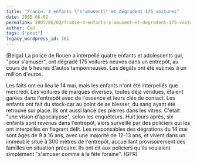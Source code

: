 ```yaml
---
title: "France: 4 enfants \"s'amusent\" et dégradent 175 voitures"
date: 2005-06-02
permalink: 2005/06/02/france-4-enfants-s-amusent-et-degradent-175-voitures/
author: Ced
tags: ["post"]
legacy_wordpress_id: 161
---
```


(Belga) La police de Rouen a interpellé quatre enfants et adolescents qui, "pour s'amuser", ont dégradé 175 voitures neuves dans un entrepôt, au cours de 5 heures d'autos tamponneuses. Les dégâts ont été estimés à un million d'euros.

Les faits ont eu lieu le 14 mai, mais les enfants n'ont été interpellés que mercredi. Les voitures de marques diverses, toutes déjà vendues, étaient garées dans l'entrepôt avec de l'essence et leurs clés de contact. Les enfants ont fait du stock-car au point de se blesser, du sang ayant été retrouvé sur place. Ils ont aussi lancé des pierres dans les vitres. C'était "une vision d'apocalypse", selon les enquêteurs. Huit jours après, six enfants sont revenus dans l'entrepôt, alors surveillé par des policiers qui les ont interpellés en flagrant délit. Les responsables des dégrations du 14 mai sont âgés de 9 à 16 ans, avec une majorité de 12-13 ans, et vivent dans un immeuble situé à 300 mètres de l'entrepôt, accueillant provisoirement des familles en situation précaire. Ils ont dit aux policiers qu'ils voulaient simplement "s'amuser comme à la fête foraine". (GFR)

